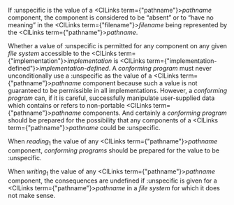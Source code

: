  



If :unspecific is the value of a <ClLinks  term={"pathname"}><i>pathname</i></ClLinks> component, the component is considered to be “absent” or to “have no meaning” in the <ClLinks  term={"filename"}><i>filename</i></ClLinks> being represented by the <ClLinks  term={"pathname"}><i>pathname</i></ClLinks>. 



Whether a value of :unspecific is permitted for any component on any given *file system* accessible to the <ClLinks  term={"implementation"}><i>implementation</i></ClLinks> is <ClLinks  term={"implementation-defined"}><i>implementation-defined</i></ClLinks>. A *conforming program* must never unconditionally use a :unspecific as the value of a <ClLinks  term={"pathname"}><i>pathname</i></ClLinks> component because such a value is not guaranteed to be permissible in all implementations. However, a *conforming program* can, if it is careful, successfully manipulate user-supplied data which contains or refers to non-portable <ClLinks  term={"pathname"}><i>pathname</i></ClLinks> components. And certainly a *conforming program* should be prepared for the possibility that any components of a <ClLinks  term={"pathname"}><i>pathname</i></ClLinks> could be :unspecific. 



When *reading*<sub>1</sub> the value of any <ClLinks  term={"pathname"}><i>pathname</i></ClLinks> component, *conforming programs* should be prepared for the value to be :unspecific. 



When *writing*<sub>1</sub> the value of any <ClLinks  term={"pathname"}><i>pathname</i></ClLinks> component, the consequences are undefined if :unspecific is given for a <ClLinks  term={"pathname"}><i>pathname</i></ClLinks> in a *file system* for which it does not make sense. 



